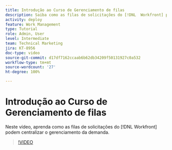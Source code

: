 ```yaml
---
title: Introdução ao Curso de Gerenciamento de filas
description: Saiba como as filas de solicitações do [!DNL  Workfront] podem centralizar o gerenciamento da demanda.
activity: deploy
feature: Work Management
type: Tutorial
role: Admin, User
level: Intermediate
team: Technical Marketing
jira: KT-8956
doc-type: video
source-git-commit: d17df7162ccaab6b62db34209f50131927c0a532
workflow-type: tm+mt
source-wordcount: '27'
ht-degree: 100%

---
```


# Introdução ao Curso de Gerenciamento de filas

Neste vídeo, aprenda como as filas de solicitações do [!DNL  Workfront] podem centralizar o gerenciamento da demanda.

>[!VIDEO](https://video.tv.adobe.com/v/335219/?quality=12&learn=on&enablevpops)
